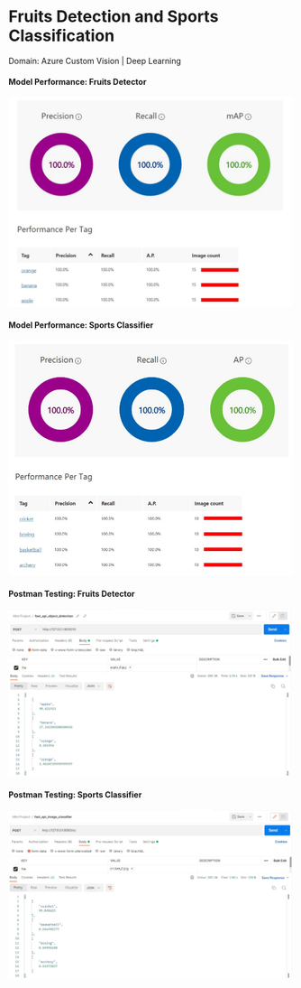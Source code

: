 # Fruits Detection and Sports Classification 

Domain: Azure Custom Vision | Deep Learning


<h4 align = "left">Model Performance: Fruits Detector</h4>

![](https://raw.githubusercontent.com/mykeysid10/Fruits-Detection-and-Sports-Classification/main/outputs/Fruits%20Detector%20Performance.JPG?token=GHSAT0AAAAAABWHMRZ3I3K4WBR37KT2BYGCYXKEO6Q)


<h4 align = "left">Model Performance: Sports Classifier</h4>

![](https://raw.githubusercontent.com/mykeysid10/Fruits-Detection-and-Sports-Classification/main/outputs/Sports%20Classifier%20Performance.JPG?token=GHSAT0AAAAAABWHMRZ2ZO36B7H276XBSZWWYXKEPCA)


<h4 align = "left">Postman Testing: Fruits Detector</h4>

![](https://raw.githubusercontent.com/mykeysid10/Fruits-Detection-and-Sports-Classification/main/outputs/Postman%20Testing%20-%20Fruits%20Detector.JPG?token=GHSAT0AAAAAABWHMRZ2PEDYCZ32WSGDGPE6YXKER5A)


<h4 align = "left">Postman Testing: Sports Classifier</h4>

![](https://raw.githubusercontent.com/mykeysid10/Fruits-Detection-and-Sports-Classification/main/outputs/Postman%20Testing%20-%20Sports%20Classifier.JPG?token=GHSAT0AAAAAABWHMRZ34HNX4W4FMM64ZGYAYXKES2A)

